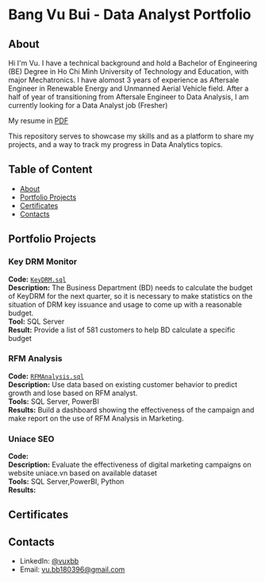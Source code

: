 # Bang Vu Bui - Data Analyst Portfolio
## About
Hi I'm Vu. I have a technical background and hold a Bachelor of Engineering (BE) Degree in Ho Chi Minh University of Technology and Education, with major Mechatronics. I have alomost 3 years of experience as Aftersale Engineer in Renewable Energy and Unmanned Aerial Vehicle field. After a half of year of transitioning from Aftersale Engineer to Data Analysis, I am currently looking for a Data Analyst job (Fresher)

My resume in [PDF](https://github.com/vuxbb/daportfolio/blob/main/DACV.pdf)

This repository serves to showcase my skills and as a platform to share my projects, and a way to track my progress in Data Analytics topics.

## Table of Content
- [About](#about)
- [Portfolio Projects](#portfolio-projects)
- [Certificates](#Certificates)
- [Contacts](#contacts)

## Portfolio Projects

### Key DRM Monitor
**Code:** [`KeyDRM.sql`](https://github.com/vuxbb/Key-DRM-Report/blob/main/KeyDRM.sql)     
**Description:** The Business Department (BD) needs to calculate the budget of KeyDRM for the next quarter, so it is necessary to make statistics on the situation of DRM key issuance and usage to come up with a reasonable budget.    
**Tool:** SQL Server   
**Result:** Provide a list of 581 customers to help BD calculate a specific budget
### RFM Analysis
**Code:** [`RFMAnalysis.sql`](https://github.com/vuxbb/RFM/blob/main/results.sql)   
**Description:** Use data based on existing customer behavior to predict growth and lose based on RFM analyst.   
**Tools:** SQL Server, PowerBI   
**Results:** Build a dashboard showing the effectiveness of the campaign and make report on the use of RFM Analysis in Marketing.  
### Uniace SEO
**Code:**   
**Description:** Evaluate the effectiveness of digital marketing campaigns on website uniace.vn based on available dataset   
**Tools:** SQL Server,PowerBI, Python   
**Results:** 
## Certificates

## Contacts
- LinkedIn: [@vuxbb](https://www.linkedin.com/in/vuxbb/)
- Email: vu.bb180396@gmail.com
